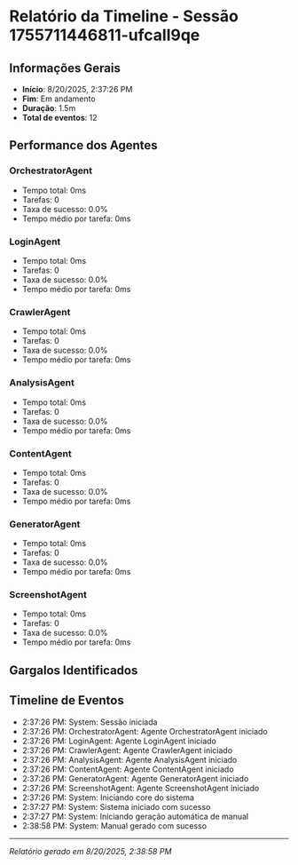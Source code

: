 
# Relatório da Timeline - Sessão 1755711446811-ufcall9qe

## Informações Gerais
- **Início**: 8/20/2025, 2:37:26 PM
- **Fim**: Em andamento
- **Duração**: 1.5m
- **Total de eventos**: 12

## Performance dos Agentes
### OrchestratorAgent
- Tempo total: 0ms
- Tarefas: 0
- Taxa de sucesso: 0.0%
- Tempo médio por tarefa: 0ms

### LoginAgent
- Tempo total: 0ms
- Tarefas: 0
- Taxa de sucesso: 0.0%
- Tempo médio por tarefa: 0ms

### CrawlerAgent
- Tempo total: 0ms
- Tarefas: 0
- Taxa de sucesso: 0.0%
- Tempo médio por tarefa: 0ms

### AnalysisAgent
- Tempo total: 0ms
- Tarefas: 0
- Taxa de sucesso: 0.0%
- Tempo médio por tarefa: 0ms

### ContentAgent
- Tempo total: 0ms
- Tarefas: 0
- Taxa de sucesso: 0.0%
- Tempo médio por tarefa: 0ms

### GeneratorAgent
- Tempo total: 0ms
- Tarefas: 0
- Taxa de sucesso: 0.0%
- Tempo médio por tarefa: 0ms

### ScreenshotAgent
- Tempo total: 0ms
- Tarefas: 0
- Taxa de sucesso: 0.0%
- Tempo médio por tarefa: 0ms

## Gargalos Identificados


## Timeline de Eventos
- 2:37:26 PM: System: Sessão iniciada
- 2:37:26 PM: OrchestratorAgent: Agente OrchestratorAgent iniciado
- 2:37:26 PM: LoginAgent: Agente LoginAgent iniciado
- 2:37:26 PM: CrawlerAgent: Agente CrawlerAgent iniciado
- 2:37:26 PM: AnalysisAgent: Agente AnalysisAgent iniciado
- 2:37:26 PM: ContentAgent: Agente ContentAgent iniciado
- 2:37:26 PM: GeneratorAgent: Agente GeneratorAgent iniciado
- 2:37:26 PM: ScreenshotAgent: Agente ScreenshotAgent iniciado
- 2:37:26 PM: System: Iniciando core do sistema
- 2:37:27 PM: System: Sistema iniciado com sucesso
- 2:37:27 PM: System: Iniciando geração automática de manual
- 2:38:58 PM: System: Manual gerado com sucesso

---
*Relatório gerado em 8/20/2025, 2:38:58 PM*
